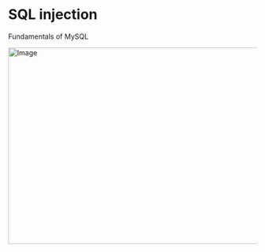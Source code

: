 # SQL injection
Fundamentals of MySQL

<img width="1132" height="398" alt="Image" src="https://github.com/user-attachments/assets/101474b2-7fe7-4045-8e70-ae4c5ecfa999" />
